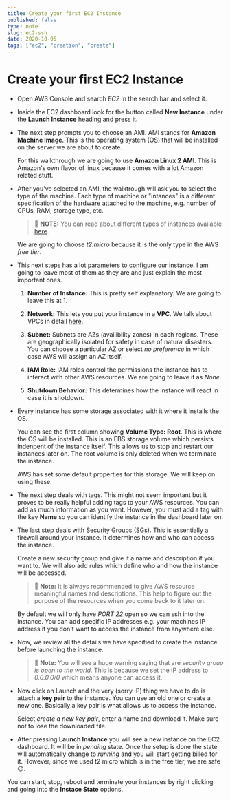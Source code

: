 ```yaml
---
title: Create your first EC2 Instance
published: false
type: note
slug: ec2-ssh
date: 2020-10-05
tags: ["ec2", "creation", "create"]
---
```


# Create your first EC2 Instance

- Open AWS Console and search _EC2_ in the search bar and select it.

- Inside the EC2 dashboard look for the button called **New Instance** under the **Launch Instance** heading and press it.

- The next step prompts you to choose an AMI. AMI stands for **Amazon Machine Image**. This is the operating system (OS) that will be installed on the server we are about to create.

  For this walkthrough we are going to use **Amazon Linux 2 AMI**. This is Amazon's own flavor of linux because it comes with a lot Amazon related stuff.

- After you've selected an AMI, the walktrough will ask you to select the type of the machine. Each type of machine or "intances" is a different specification of the hardware attached to the machine, e.g. number of CPUs, RAM, storage type, etc.

  > 🚨 **NOTE:** You can read about different types of instances available [here](https://aws.amazon.com/ec2/instance-types/).

  We are going to choose _t2.micro_ because it is the only type in the AWS _free tier_.

- This next steps has a lot parameters to configure our instance. I am going to leave most of them as they are and just explain the most important ones.

  1. **Number of Instance:** This is pretty self explanatory. We are going to leave this at 1.

  2. **Network:** This lets you put your instance in a **VPC**. We talk about VPCs in detail [here]().

  3. **Subnet:** Subnets are AZs (availibility zones) in each regions. These are geographically isolated for safety in case of natural disasters. You can choose a particular AZ or select _no preference_ in which case AWS will assign an AZ itself.

  4. **IAM Role:** IAM roles control the permissions the instance has to interact with other AWS resources. We are going to leave it as _None_.

  5. **Shutdown Behavior:** This determines how the instance will react in case it is shotdown.

- Every instance has some storage associated with it where it installs the OS.

  You can see the first column showing **Volume Type: Root**. This is where the OS will be installed. This is an EBS storage volume which persists indenpent of the instance itself. This allows us to stop and restart our instances later on. The root volume is only deleted when we terminate the instance.

  AWS has set some default properties for this storage. We will keep on using these.

- The next step deals with tags. This might not seem important but it proves to be really helpful adding tags to your AWS resources. You can add as much information as you want. However, you must add a tag with the key **Name** so you can identify the instance in the dashboard later on.

- The last step deals with Security Groups (SGs). This is essentially a firewall around your instance. It determines how and who can access the instance.

  Create a new security group and give it a name and description if you want to. We will also add rules which define who and how the instance will be accessed.

  > 🚨 **Note:** It is always recommended to give AWS resource meaningful names and descriptions. This help to figure out the purpose of the resources when you come back to it later on.

  By default we will only have _PORT 22_ open so we can ssh into the instance. You can add specific IP addresses e.g. your machines IP address if you don't want to access the instance from anywhere else.

- Now, we review all the details we have specified to create the instance before launching the instance.

  > 🚨 **Note:** You will see a huge warning saying that are _security group is open to the world_. This is because we set the IP address to _0.0.0.0/0_ which means anyone can access it.

- Now click on Launch and the very (sorry :P) thing we have to do is attach a **key pair** to the instance. You can use an old one or create a new one. Basically a key pair is what allows us to access the instance.

  Select _create a new key pair_, enter a name and download it. Make sure not to lose the downloaded file.

- After pressing **Launch Instance** you will see a new instance on the EC2 dashboard. It will be in _pending_ state. Once the setup is done the state will automatically change to _running_ and you will start getting billed for it. However, since we used t2 micro which is in the free tier, we are safe 😉.

You can start, stop, reboot and terminate your instances by right clicking and going into the **Instace State** options.
